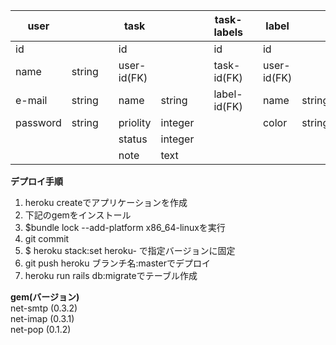 | user     |        |  | task        |         |  | task-labels  |  | label       |        |
|----------|--------|--|-------------|---------|--|--------------|--|-------------|--------|
| id       |        |  | id          |         |  | id           |  | id          |        |
| name     | string |  | user-id(FK) |         |  | task-id(FK)  |  | user-id(FK) |        |
| e-mail   | string |  | name        | string  |  | label-id(FK) |  | name        | string |
| password | string |  | priolity    | integer |  |              |  | color       | string |
|          |        |  | status      | integer |  |              |  |             |        |
|          |        |  | note        | text    |  
  
**デプロイ手順**　　

1. heroku createでアプリケーションを作成  
2. 下記のgemをインストール    
3. $bundle lock --add-platform x86_64-linuxを実行  
4. git commit
5. $ heroku stack:set heroku- で指定バージョンに固定  
6. git push heroku ブランチ名:masterでデプロイ
7. heroku run rails db:migrateでテーブル作成

**gem(バージョン)**  
net-smtp (0.3.2)  
net-imap (0.3.1)  
net-pop (0.1.2)